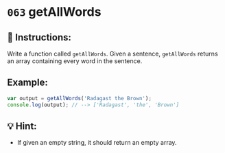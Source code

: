 # `063` getAllWords

## 📝 Instructions:

Write a function called `getAllWords`. Given a sentence, `getAllWords` returns an array containing every word in the sentence.

## Example:

```Javascript
var output = getAllWords('Radagast the Brown');
console.log(output); // --> ['Radagast', 'the', 'Brown']
```

## 💡 Hint:

+ If given an empty string, it should return an empty array.
